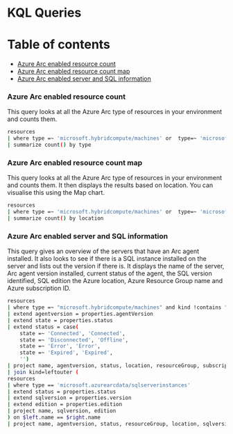 # KQL Queries

# Table of contents
- [Azure Arc enabled resource count](#azure-arc-enabled-resource-count)
- [Azure Arc enabled resource count map](#azure-arc-enabled-resource-count-map)
- [Azure Arc enabled server and SQL information](#azure-arc-enabled-server-and-sql-information)

### Azure Arc enabled resource count

This query looks at all the Azure Arc type of resources in your environment and counts them.

```bash
resources
| where type =~ 'microsoft.hybridcompute/machines' or  type=~ 'microsoft.kubernetes/connectedclusters' or  type=~ 'microsoft.azurearcdata/postgresinstances' or  type=~ 'microsoft.azurearcdata/sqlmanagedinstances' or  type=~ 'microsoft.azurearcdata/datacontrollers' or type=~ 'microsoft.azurearcdata/sqlserverinstances' and kind !contains "Azure Arc-enabled"
| summarize count() by type
```

### Azure Arc enabled resource count map

This query looks at all the Azure Arc type of resources in your environment and counts them.  It then displays the results based on location.  You can visualise this using the Map chart. 

```bash
resources
| where type =~ 'microsoft.hybridcompute/machines' or  type=~ 'microsoft.kubernetes/connectedclusters' or  type=~ 'microsoft.azurearcdata/postgresinstances' or  type=~ 'microsoft.azurearcdata/sqlmanagedinstances' or  type=~ 'microsoft.azurearcdata/datacontrollers' or type=~ 'microsoft.azurearcdata/sqlserverinstances' and kind !contains "Azure Arc-enabled"
| summarize count() by location
```

### Azure Arc enabled server and SQL information

This query gives an overview of the servers that have an Arc agent installed. It also looks to see if there is a SQL instance installed on the server and lists out the version if there is.  It displays the name of the server, Arc agent version installed, current status of the agent, the SQL version identified, SQL edition the Azure location, Azure Resource Group name and Azure subscription ID.

```bash
resources
| where type =~ "microsoft.hybridcompute/machines" and kind !contains "Azure Arc-enabled"
| extend agentversion = properties.agentVersion
| extend state = properties.status
| extend status = case(
    state =~ 'Connected', 'Connected',
    state =~ 'Disconnected', 'Offline',
    state =~ 'Error', 'Error',
    state =~ 'Expired', 'Expired',
    '')
| project name, agentversion, status, location, resourceGroup, subscriptionId
| join kind=leftouter ( 
resources
| where type == 'microsoft.azurearcdata/sqlserverinstances'
| extend status = properties.status
| extend sqlversion = properties.version
| extend edition = properties.edition
| project name, sqlversion, edition
) on $left.name == $right.name
| project name, agentversion, status, resourceGroup, location, sqlversion, edition, subscriptionId
```